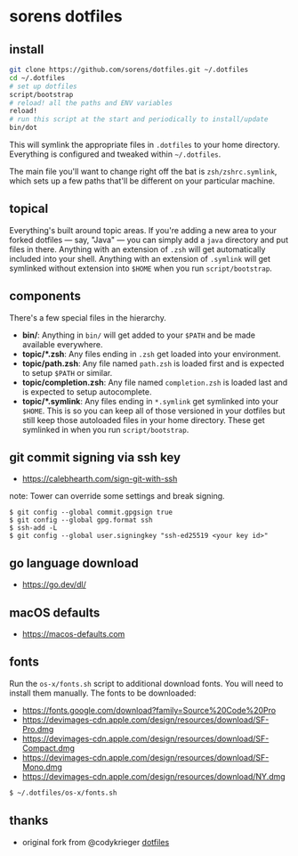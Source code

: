 # sorens dotfiles

## install

```sh
git clone https://github.com/sorens/dotfiles.git ~/.dotfiles
cd ~/.dotfiles
# set up dotfiles
script/bootstrap
# reload! all the paths and ENV variables
reload!
# run this script at the start and periodically to install/update
bin/dot
```

This will symlink the appropriate files in `.dotfiles` to your home directory.
Everything is configured and tweaked within `~/.dotfiles`.

The main file you'll want to change right off the bat is `zsh/zshrc.symlink`,
which sets up a few paths that'll be different on your particular machine.

## topical

Everything's built around topic areas. If you're adding a new area to your
forked dotfiles — say, "Java" — you can simply add a `java` directory and put
files in there. Anything with an extension of `.zsh` will get automatically
included into your shell. Anything with an extension of `.symlink` will get
symlinked without extension into `$HOME` when you run `script/bootstrap`.

## components

There's a few special files in the hierarchy.

- **bin/**: Anything in `bin/` will get added to your `$PATH` and be made
  available everywhere.
- **topic/\*.zsh**: Any files ending in `.zsh` get loaded into your
  environment.
- **topic/path.zsh**: Any file named `path.zsh` is loaded first and is
  expected to setup `$PATH` or similar.
- **topic/completion.zsh**: Any file named `completion.zsh` is loaded
  last and is expected to setup autocomplete.
- **topic/\*.symlink**: Any files ending in `*.symlink` get symlinked into
  your `$HOME`. This is so you can keep all of those versioned in your dotfiles
  but still keep those autoloaded files in your home directory. These get
  symlinked in when you run `script/bootstrap`.

## git commit signing via ssh key
* https://calebhearth.com/sign-git-with-ssh

note: Tower can override some settings and break signing.

```shell
$ git config --global commit.gpgsign true
$ git config --global gpg.format ssh
$ ssh-add -L
$ git config --global user.signingkey "ssh-ed25519 <your key id>"
```

## go language download
* https://go.dev/dl/

## macOS defaults
* https://macos-defaults.com

## fonts
Run the `os-x/fonts.sh` script to additional download fonts. You will need to install them manually. The fonts to be downloaded:
* https://fonts.google.com/download?family=Source%20Code%20Pro
* https://devimages-cdn.apple.com/design/resources/download/SF-Pro.dmg
* https://devimages-cdn.apple.com/design/resources/download/SF-Compact.dmg
* https://devimages-cdn.apple.com/design/resources/download/SF-Mono.dmg
* https://devimages-cdn.apple.com/design/resources/download/NY.dmg

```sh
$ ~/.dotfiles/os-x/fonts.sh
```

## thanks
* original fork from @codykrieger [dotfiles](https://github.com/codykrieger/dotfiles)